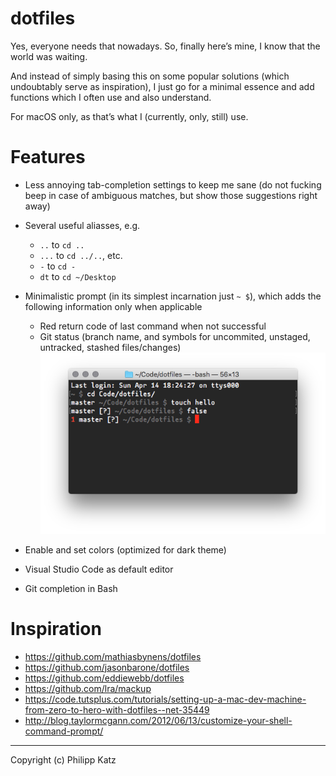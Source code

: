 dotfiles
========

Yes, everyone needs that nowadays. So, finally here’s mine, I know that the world was waiting.

And instead of simply basing this on some popular solutions (which undoubtably serve as inspiration), I just go for a minimal essence and add functions which I often use and also understand.

For macOS only, as that’s what I (currently, only, still) use.

# Features

* Less annoying tab-completion settings to keep me sane (do not fucking beep in case of ambiguous matches, but show those suggestions right away)

* Several useful aliasses, e.g.
    * `..` to `cd ..`
    * `...` to `cd ../..`, etc.
    * `-` to `cd -`
    * `dt` to `cd ~/Desktop`

* Minimalistic prompt (in its simplest incarnation just `~ $`), which adds the following information only when applicable
    * Red return code of last command when not successful
    * Git status (branch name, and symbols for uncommited, unstaged, untracked, stashed files/changes)
    ![Screenshot](assets/prompt.png)

* Enable and set colors (optimized for dark theme)

* Visual Studio Code as default editor

* Git completion in Bash


# Inspiration

* https://github.com/mathiasbynens/dotfiles
* https://github.com/jasonbarone/dotfiles
* https://github.com/eddiewebb/dotfiles
* https://github.com/lra/mackup
* https://code.tutsplus.com/tutorials/setting-up-a-mac-dev-machine-from-zero-to-hero-with-dotfiles--net-35449
* http://blog.taylormcgann.com/2012/06/13/customize-your-shell-command-prompt/

- - -

Copyright (c) Philipp Katz
